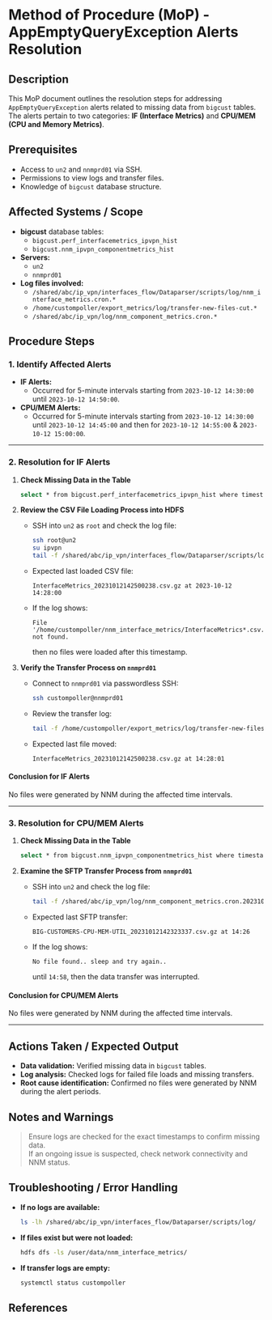# Method of Procedure (MoP) - AppEmptyQueryException Alerts Resolution

## Description
This MoP document outlines the resolution steps for addressing `AppEmptyQueryException` alerts related to missing data from `bigcust` tables. The alerts pertain to two categories: **IF (Interface Metrics)** and **CPU/MEM (CPU and Memory Metrics)**.

## Prerequisites
- Access to `un2` and `nnmprd01` via SSH.
- Permissions to view logs and transfer files.
- Knowledge of `bigcust` database structure.

## Affected Systems / Scope
- **bigcust** database tables:
  - `bigcust.perf_interfacemetrics_ipvpn_hist`
  - `bigcust.nnm_ipvpn_componentmetrics_hist`
- **Servers:**
  - `un2`
  - `nnmprd01`
- **Log files involved:**
  - `/shared/abc/ip_vpn/interfaces_flow/Dataparser/scripts/log/nnm_interface_metrics.cron.*`
  - `/home/custompoller/export_metrics/log/transfer-new-files-cut.*`
  - `/shared/abc/ip_vpn/log/nnm_component_metrics.cron.*`

## Procedure Steps

### **1. Identify Affected Alerts**
- **IF Alerts:**  
  - Occurred for 5-minute intervals starting from `2023-10-12 14:30:00` until `2023-10-12 14:50:00`.
- **CPU/MEM Alerts:**  
  - Occurred for 5-minute intervals starting from `2023-10-12 14:30:00` until `2023-10-12 14:45:00` and then for `2023-10-12 14:55:00` & `2023-10-12 15:00:00`.

---

### **2. Resolution for IF Alerts**
1. **Check Missing Data in the Table**
   ```bash
   select * from bigcust.perf_interfacemetrics_ipvpn_hist where timestamp between '2023-10-12 14:30:00' and '2023-10-12 14:50:00';
   ```

2. **Review the CSV File Loading Process into HDFS**
   - SSH into `un2` as `root` and check the log file:
     ```bash
     ssh root@un2
     su ipvpn
     tail -f /shared/abc/ip_vpn/interfaces_flow/Dataparser/scripts/log/nnm_interface_metrics.cron.20231012.log
     ```
   - Expected last loaded CSV file:
     ```
     InterfaceMetrics_20231012142500238.csv.gz at 2023-10-12 14:28:00
     ```
   - If the log shows:
     ```
     File '/home/custompoller/nnm_interface_metrics/InterfaceMetrics*.csv.gz' not found.
     ```
     then no files were loaded after this timestamp.

3. **Verify the Transfer Process on `nnmprd01`**
   - Connect to `nnmprd01` via passwordless SSH:
     ```bash
     ssh custompoller@nnmprd01
     ```
   - Review the transfer log:
     ```bash
     tail -f /home/custompoller/export_metrics/log/transfer-new-files-cut.20231012.log
     ```
   - Expected last file moved:
     ```
     InterfaceMetrics_20231012142500238.csv.gz at 14:28:01
     ```

#### **Conclusion for IF Alerts**
No files were generated by NNM during the affected time intervals.

---

### **3. Resolution for CPU/MEM Alerts**
1. **Check Missing Data in the Table**
   ```bash
   select * from bigcust.nnm_ipvpn_componentmetrics_hist where timestamp between '2023-10-12 14:30:00' and '2023-10-12 15:00:00';
   ```

2. **Examine the SFTP Transfer Process from `nnmprd01`**
   - SSH into `un2` and check the log file:
     ```bash
     tail -f /shared/abc/ip_vpn/log/nnm_component_metrics.cron.20231012.log
     ```
   - Expected last SFTP transfer:
     ```
     BIG-CUSTOMERS-CPU-MEM-UTIL_20231012142323337.csv.gz at 14:26
     ```
   - If the log shows:
     ```
     No file found.. sleep and try again..
     ```
     until `14:58`, then the data transfer was interrupted.

#### **Conclusion for CPU/MEM Alerts**
No files were generated by NNM during the affected time intervals.

---

## Actions Taken / Expected Output
- **Data validation:** Verified missing data in `bigcust` tables.
- **Log analysis:** Checked logs for failed file loads and missing transfers.
- **Root cause identification:** Confirmed no files were generated by NNM during the alert periods.

## Notes and Warnings
> Ensure logs are checked for the exact timestamps to confirm missing data.  
> If an ongoing issue is suspected, check network connectivity and NNM status.

## Troubleshooting / Error Handling
- **If no logs are available:**
  ```bash
  ls -lh /shared/abc/ip_vpn/interfaces_flow/Dataparser/scripts/log/
  ```
- **If files exist but were not loaded:**
  ```bash
  hdfs dfs -ls /user/data/nnm_interface_metrics/
  ```
- **If transfer logs are empty:**
  ```bash
  systemctl status custompoller
  ```

## References
